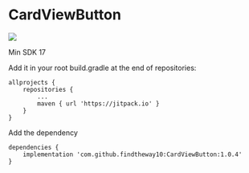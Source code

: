 # CardViewButton
[![](https://jitpack.io/v/findtheway10/CardViewButton.svg)](https://jitpack.io/#findtheway10/CardViewButton)


Min SDK 17

Add it in your root build.gradle at the end of repositories:
```
allprojects {
	repositories {
		...
		maven { url 'https://jitpack.io' }
	}
}
```
Add the dependency
```
dependencies {
	implementation 'com.github.findtheway10:CardViewButton:1.0.4'
}
```

